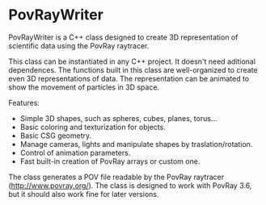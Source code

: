 # PovRayWriter
PovRayWriter is a C++ class designed to create 3D representation of scientific data using the PovRay raytracer.

This class can be instantiated in any C++ project. It doesn't need aditional dependences. The functions built in this class are well-organized to create even 3D representations of data. The representation can be animated to show the movement of particles in 3D space.

Features:

- Simple 3D shapes, such as spheres, cubes, planes, torus... 
- Basic coloring and texturization for objects.
- Basic CSG geometry.
- Manage cameras, lights and manipulate shapes by traslation/rotation.
- Control of animation parameters.
- Fast built-in creation of PovRay arrays or custom one. 

The class generates a POV file readable by the PovRay raytracer (http://www.povray.org/). The class is designed to work with PovRay 3.6, but it should also work fine for later versions. 

